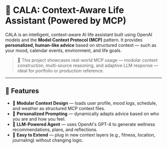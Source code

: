 # 🤖 CALA: Context-Aware Life Assistant (Powered by MCP)

CALA is an intelligent, context-aware AI life assistant built using OpenAI models and the **Model Context Protocol (MCP)** pattern. It provides **personalized, human-like advice** based on structured context — such as your mood, calendar events, environment, and life goals.

> 🧠 This project showcases real-world MCP usage — modular context construction, multi-source reasoning, and adaptive LLM response — ideal for portfolio or production reference.

---

## 🚀 Features

- 🧩 **Modular Context Design** — loads user profile, mood logs, schedule, and weather as structured MCP context files.
- 🎯 **Personalized Prompting** — dynamically adapts advice based on who you are and how you feel.
- 🧠 **LLM-Powered Agent** — uses OpenAI's GPT-4 to generate wellness recommendations, plans, and reflections.
- 🧪 **Easy to Extend** — plug in new context layers (e.g., fitness, location, journaling) without changing logic.
